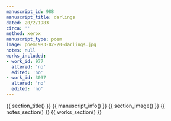 ```yaml
---
manuscript_id: 988
manuscript_title: darlings
dated: 20/2/1983
circa: ''
method: xerox
manuscript_type: poem
image: poem1983-02-20-darlings.jpg
notes: null
works_included:
- work_id: 977
  altered: 'no'
  edited: 'no'
- work_id: 3037
  altered: 'no'
  edited: 'no'
---
```


{{ section_title() }}
{{ manuscript_info() }}
{{ section_image() }}
{{ notes_section() }}
{{ works_section() }}
